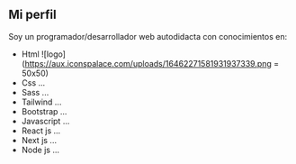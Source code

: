## Mi perfil

Soy un programador/desarrollador web autodidacta con conocimientos en:

- Html ![logo](https://aux.iconspalace.com/uploads/16462271581931937339.png = 50x50)
- Css ...
- Sass ...
- Tailwind ...
- Bootstrap ...
- Javascript ...
- React js ...
- Next js ...
- Node js ...
